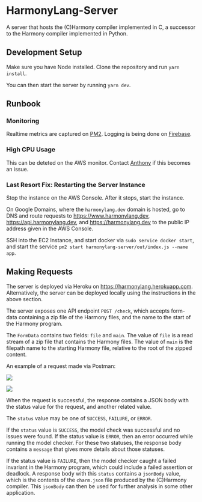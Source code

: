 
# HarmonyLang-Server

A server that hosts the (C)Harmony compiler implemented in C, a successor to the Harmony compiler implemented in Python.

## Development Setup

Make sure you have Node installed. Clone the repository and run `yarn install`.

You can then start the server by running `yarn dev`.

## Runbook

### Monitoring

Realtime metrics are captured on [PM2](https://app.pm2.io/bucket/605decfab6830e2a2e6e0679/backend/metrics-histograms?filter=memory&server=ip-172-31-29-15.us-east-2.compute.internal-5634&app=app). Logging is being done on [Firebase](https://console.firebase.google.com/u/0/project/harmonylang-server/firestore/data~2Fharmonylang-logs).

### High CPU Usage
This can be deteted on the AWS monitor. Contact [Anthony](mailto:contact@anthonyyang.dev) if this becomes an issue.

### **Last Resort Fix**: Restarting the Server Instance

Stop the instance on the AWS Console. After it stops, start the instance.

On Google Domains, where the `harmonylang.dev` domain is hosted, go to DNS and route requests to <https://www.harmonylang.dev>, <https://api.harmonylang.dev>, and <https://harmonylang.dev> to the public IP address given in the AWS Console.

SSH into the EC2 Instance, and start docker via `sudo service docker start`, and start the service `pm2 start harmonylang-server/out/index.js --name app`.


## Making Requests

The server is deployed via Heroku on <https://harmonylang.herokuapp.com>. Alternatively, the server can be deployed locally using the instructions in the above section.

The server exposes one API endpoint `POST /check`, which accepts form-data containing a zip file of the Harmony files, and the name to the start of the Harmony program.

The `FormData` contains two fields: `file` and `main`. The value of `file` is a read stream of a zip file that contains the Harmony files. The value of `main` is the filepath name to the starting Harmony file, relative to the root of the zipped content.

An example of a request made via Postman:

![](images/postman-headers.png)

![](images/postman-formdata.png)

When the request is successful, the response contains a JSON body with the status value for the request, and another related value.

The `status` value may be one of `SUCCESS`, `FAILURE`, or `ERROR`.

If the `status` value is `SUCCESS`, the model check was successful and no issues were found. If the status value is `ERROR`, then an error occurred while running the model checker. For these two statuses, the response body contains a `message` that gives more details about those statuses.

If the status value is `FAILURE`, then the model checker caught a failed invariant in the Harmony program, which could include a failed assertion or deadlock.
A response body with this `status` contains a `jsonBody` value, which is the contents of the `charm.json` file produced by the (C)Harmony compiler.
This `jsonBody` can then be used for further analysis in some other application.
